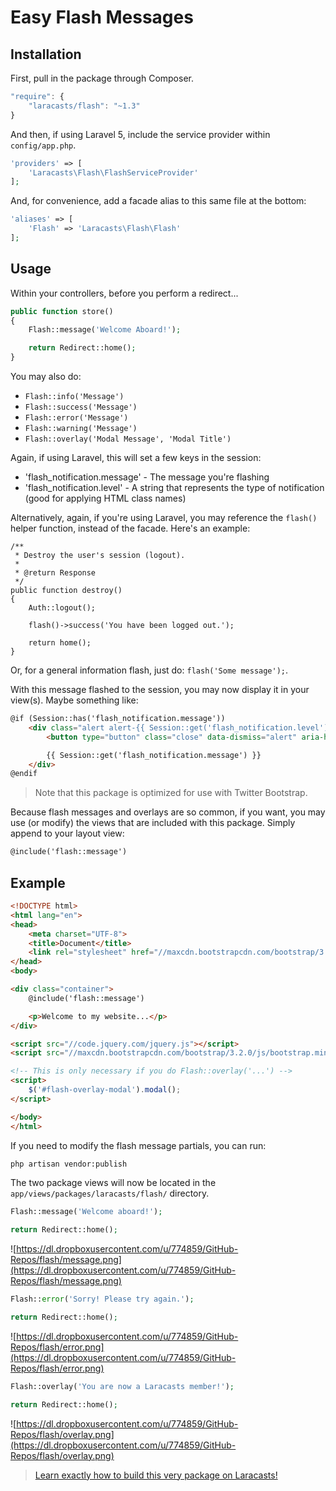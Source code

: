 # Easy Flash Messages

## Installation

First, pull in the package through Composer.

```js
"require": {
    "laracasts/flash": "~1.3"
}
```

And then, if using Laravel 5, include the service provider within `config/app.php`.

```php
'providers' => [
    'Laracasts\Flash\FlashServiceProvider'
];
```

And, for convenience, add a facade alias to this same file at the bottom:

```php
'aliases' => [
    'Flash' => 'Laracasts\Flash\Flash'
];
```

## Usage

Within your controllers, before you perform a redirect...

```php
public function store()
{
    Flash::message('Welcome Aboard!');

    return Redirect::home();
}
```

You may also do:

- `Flash::info('Message')`
- `Flash::success('Message')`
- `Flash::error('Message')`
- `Flash::warning('Message')`
- `Flash::overlay('Modal Message', 'Modal Title')`

Again, if using Laravel, this will set a few keys in the session:

- 'flash_notification.message' - The message you're flashing
- 'flash_notification.level' - A string that represents the type of notification (good for applying HTML class names)

Alternatively, again, if you're using Laravel, you may reference the `flash()` helper function, instead of the facade. Here's an example:

```
/**
 * Destroy the user's session (logout).
 *
 * @return Response
 */
public function destroy()
{
    Auth::logout();

    flash()->success('You have been logged out.');

    return home();
}
```

Or, for a general information flash, just do: `flash('Some message');`.

With this message flashed to the session, you may now display it in your view(s). Maybe something like:

```html
@if (Session::has('flash_notification.message'))
    <div class="alert alert-{{ Session::get('flash_notification.level') }}">
        <button type="button" class="close" data-dismiss="alert" aria-hidden="true">&times;</button>

        {{ Session::get('flash_notification.message') }}
    </div>
@endif
```

> Note that this package is optimized for use with Twitter Bootstrap.

Because flash messages and overlays are so common, if you want, you may use (or modify) the views that are included with this package. Simply append to your layout view:

```html
@include('flash::message')
```

## Example

```html
<!DOCTYPE html>
<html lang="en">
<head>
    <meta charset="UTF-8">
    <title>Document</title>
    <link rel="stylesheet" href="//maxcdn.bootstrapcdn.com/bootstrap/3.2.0/css/bootstrap.min.css">
</head>
<body>

<div class="container">
    @include('flash::message')

    <p>Welcome to my website...</p>
</div>

<script src="//code.jquery.com/jquery.js"></script>
<script src="//maxcdn.bootstrapcdn.com/bootstrap/3.2.0/js/bootstrap.min.js"></script>

<!-- This is only necessary if you do Flash::overlay('...') -->
<script>
    $('#flash-overlay-modal').modal();
</script>

</body>
</html>
```

If you need to modify the flash message partials, you can run:

```bash
php artisan vendor:publish
```

The two package views will now be located in the `app/views/packages/laracasts/flash/` directory.

```php
Flash::message('Welcome aboard!');

return Redirect::home();
```

![https://dl.dropboxusercontent.com/u/774859/GitHub-Repos/flash/message.png](https://dl.dropboxusercontent.com/u/774859/GitHub-Repos/flash/message.png)

```php
Flash::error('Sorry! Please try again.');

return Redirect::home();
```

![https://dl.dropboxusercontent.com/u/774859/GitHub-Repos/flash/error.png](https://dl.dropboxusercontent.com/u/774859/GitHub-Repos/flash/error.png)

```php
Flash::overlay('You are now a Laracasts member!');

return Redirect::home();
```

![https://dl.dropboxusercontent.com/u/774859/GitHub-Repos/flash/overlay.png](https://dl.dropboxusercontent.com/u/774859/GitHub-Repos/flash/overlay.png)

> [Learn exactly how to build this very package on Laracasts!](https://laracasts.com/lessons/flexible-flash-messages)

